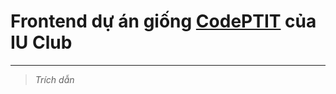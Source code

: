 # Frontend dự án giống [CodePTIT](https://code.ptit.edu.vn/login) của IU Club 
---
> *Trích dẫn* 
```print("hello word")

